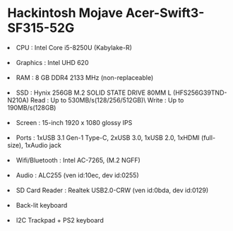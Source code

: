 <h1>Hackintosh Mojave Acer-Swift3-SF315-52G</h1>
<li>CPU : Intel Core i5-8250U (Kabylake-R)</li><br>
<li>Graphics : Intel UHD 620</li><br>
<li>RAM : 8 GB DDR4 2133 MHz (non-replaceable)</li><br>
<li>SSD : Hynix 256GB M.2 SOLID STATE DRIVE 80MM L (HFS256G39TND-N210A) Read : Up to 530MB/s(128/256/512GB)\ Write : Up to 190MB/s(128GB)</li><br>
<li>Screen : 15-inch 1920 x 1080 glossy IPS</li><br>
<li>Ports : 1xUSB 3.1 Gen-1 Type-C, 2xUSB 3.0, 1xUSB 2.0, 1xHDMI (full-size), 1xAudio jack</li><br>
<li>Wifi/Bluetooth : Intel AC-7265, (M.2 NGFF)</li><br>
<li>Audio : ALC255 (ven id:10ec, dev id:0255)</li><br>
<li>SD Card Reader : Realtek USB2.0-CRW (ven id:0bda, dev id:0129)</li><br>
<li>Back-lit keyboard</li><br>
<li>I2C Trackpad + PS2 keyboard</li><br>
